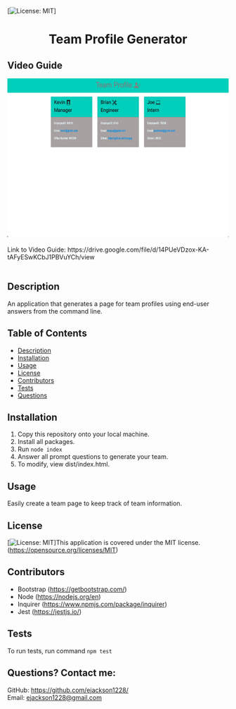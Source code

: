  [![License: MIT](https://img.shields.io/badge/License-MIT-yellow.svg)] 
# <h1 align="center">Team Profile Generator</h1>

## Video Guide

<img src="./assets/images/tp-generator-screenshot.jpg" alt="screenshot of application" width="720px" height="360px">

<br>
<br>
Link to Video Guide: https://drive.google.com/file/d/14PUeVDzox-KA-tAFyESwKCbJ1PBVuYCh/view
<br>
<br>



## Description
An application that generates a page for team profiles using end-user answers from the command line. 
  
## Table of Contents
  - [Description](#description)
  - [Installation](#installation)
  - [Usage](#usage)
  - [License](#license)
  - [Contributors](#contributors)
  - [Tests](#tests)
  - [Questions](#questions)

## Installation
1. Copy this repository onto your local machine. <br>
2. Install all packages. <br>
3. Run `node index` <br>
4. Answer all prompt questions to generate your team. <br>
5. To modify, view dist/index.html.

## Usage
Easily create a team page to keep track of team information.  

## License
[![License: MIT](https://img.shields.io/badge/License-MIT-yellow.svg)]This application is covered under the MIT license. (https://opensource.org/licenses/MIT)

## Contributors
- Bootstrap (https://getbootstrap.com/)
- Node (https://nodejs.org/en)
- Inquirer (https://www.npmjs.com/package/inquirer)
- Jest (https://jestjs.io/)

## Tests
To run tests, run command `npm test`

## Questions? Contact me:
GitHub: https://github.com/ejackson1228/ <br>
Email: ejackson1228@gmail.com
